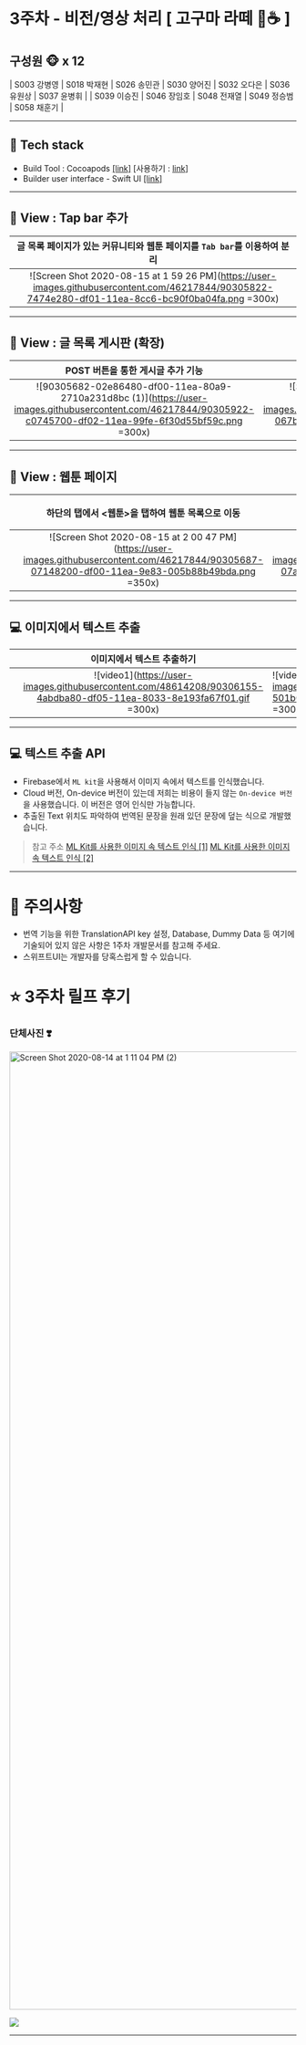 # 3주차 - 비전/영상 처리 [ 고구마 라떼 🍠☕️ ]

## 구성원 🐵 x 12

| S003 강병영 | S018 박재현 | S026 송민관 | S030 양어진 | S032 오다은 | S036 유원상 | S037 윤병휘 |
| S039 이승진 | S046 장임호 | S048 전재열 | S049 정승범 | S058 채훈기 |

---

## 📌 Tech stack

- Build Tool : Cocoapods [[link]](https://cocoapods.org/) [사용하기 : [link](https://zeddios.tistory.com/25)]
- Builder user interface - Swift UI [[link]](https://developer.apple.com/xcode/swiftui/)

---

## 📱 View : Tap bar 추가


|글 목록 페이지가 있는 커뮤니티와 웹툰 페이지를 `Tab bar`를 이용하여 분리 |
|:-------------------------:|
![Screen Shot 2020-08-15 at 1 59 26 PM](https://user-images.githubusercontent.com/46217844/90305822-7474e280-df01-11ea-8cc6-bc90f0ba04fa.png =300x) |

---

## 📱 View : 글 목록 게시판 (확장)

|              POST 버튼을 통한 게시글 추가 기능               |                      게시글 작성 페이지                      |
| :----------------------------------------------------------: | :----------------------------------------------------------: |
| ![90305682-02e86480-df00-11ea-80a9-2710a231d8bc (1)](https://user-images.githubusercontent.com/46217844/90305922-c0745700-df02-11ea-99fe-6f30d55bf59c.png =300x) | ![Screen Shot 2020-08-15 at 2 00 42 PM](https://user-images.githubusercontent.com/46217844/90305686-067beb80-df00-11ea-8f9f-8739ee3fd605.png =300x) |

---

## 📱 View : 웹툰 페이지

|      |       하단의 탭에서 <웹툰>을 탭하여 웹툰 목록으로 이동       |           게시글 상단에 번역하기 버튼: <br> <A👉가>           | 게시글 하단에 좋아요 버튼: <br> <👍>                          |      |
| :--: | :----------------------------------------------------------: | :----------------------------------------------------------: | ------------------------------------------------------------ | ---- |
|      | ![Screen Shot 2020-08-15 at 2 00 47 PM](https://user-images.githubusercontent.com/46217844/90305687-07148200-df00-11ea-9e83-005b88b49bda.png =350x) | ![Screen Shot 2020-08-15 at 2 01 10 PM](https://user-images.githubusercontent.com/46217844/90305688-07ad1880-df00-11ea-9cd7-6d2a3642c84c.png =350x) | ![Screen Shot 2020-08-15 at 2 01 16 PM](https://user-images.githubusercontent.com/46217844/90305689-0845af00-df00-11ea-9160-589536842c18.png =350x) |      |


---

## 💻 이미지에서 텍스트 추출

|      |                  이미지에서 텍스트 추출하기                  | 추출한 텍스트 번역 및 합성                                   |      |
| :--: | :----------------------------------------------------------: | ------------------------------------------------------------ | ---- |
|      | ![video1](https://user-images.githubusercontent.com/48614208/90306155-4abdba80-df05-11ea-8033-8e193fa67f01.gif =300x) | ![video2](https://user-images.githubusercontent.com/48614208/90306158-501b0500-df05-11ea-92c5-8567f299345d.gif =300x) |      |

---

## 💻 텍스트 추출 API

- Firebase에서 `ML kit`을 사용해서 이미지 속에서 텍스트를 인식했습니다.
- Cloud 버전, On-device 버전이 있는데 저희는 비용이 들지 않는 `On-device 버전`을 사용했습니다. 이 버전은 영어 인식만 가능합니다. 
- 추출된 Text 위치도 파악하여 번역된 문장을 원래 있던 문장에 덮는 식으로 개발했습니다.

> 참고 주소
> [ML Kit를 사용한 이미지 속 텍스트 인식 [1]](https://firebase.google.com/docs/ml-kit/ios/recognize-text?hl=ko)
> [ML Kit를 사용한 이미지 속 텍스트 인식 [2]](https://developers.google.com/ml-kit/vision/text-recognition/ios?hl=ko)

---

# 🚫 주의사항

- 번역 기능을 위한 TranslationAPI key 설정, Database, Dummy Data 등 여기에 기술되어 있지 않은 사항은 1주차 개발문서를 참고해 주세요.
- 스위프트UI는 개발자를 당혹스럽게 할 수 있습니다.


# ⭐️ 3주차 릴프 후기

### 단체사진 ❣️
<img width="1680" alt="Screen Shot 2020-08-14 at 1 11 04 PM (2)" src="https://user-images.githubusercontent.com/46217844/90306266-480f9500-df06-11ea-9c4c-c80bae22578c.png">

![](https://i.imgur.com/uOVswLl.jpg)

---